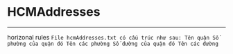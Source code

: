 # HCMAddresses
***
horizonal rules
`File hcmAddresses.txt có cấu trúc như sau:
Tên quận
  Số phường của quận đó
    Tên các phường
  Số đường của quận đó
    Tên các đường`

